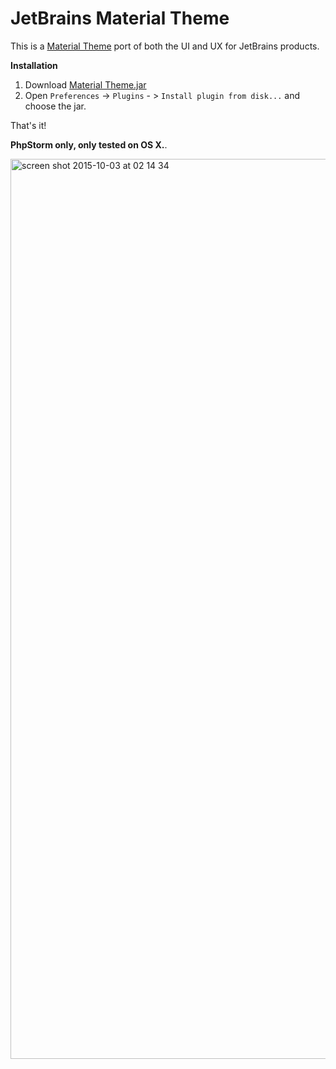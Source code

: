 # JetBrains Material Theme
This is a [Material Theme](https://github.com/equinusocio/material-theme) port of both the UI and UX for JetBrains products.

**Installation**    
1. Download [Material Theme.jar](https://github.com/ChrisRM/material-theme-jetbrains/raw/master/Material%20Theme.jar)
2. Open `Preferences` -> `Plugins` - > `Install plugin from disk...` and choose the jar.

That's it!

**PhpStorm only, only tested on OS X.**.

<img width="1440" alt="screen shot 2015-10-03 at 02 14 34" src="http://cdn.hifive.no/material-ui/mt.png">
